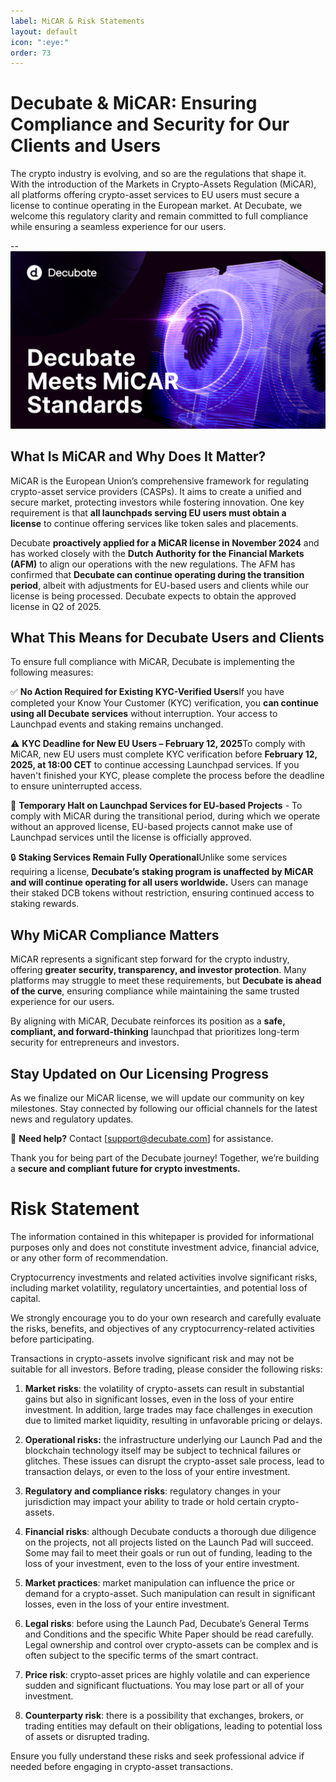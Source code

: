 ```yaml
---
label: MiCAR & Risk Statements
layout: default
icon: ":eye:"
order: 73
---
```


# Decubate & MiCAR: Ensuring Compliance and Security for Our Clients and Users

The crypto industry is evolving, and so are the regulations that shape it. With the introduction of the Markets in Crypto-Assets Regulation (MiCAR), all platforms offering crypto-asset services to EU users must secure a license to continue operating in the European market. At Decubate, we welcome this regulatory clarity and remain committed to full compliance while ensuring a seamless experience for our users.

--![](./static/micar.png)

## What Is MiCAR and Why Does It Matter?

MiCAR is the European Union’s comprehensive framework for regulating crypto-asset service providers (CASPs). It aims to create a unified and secure market, protecting investors while fostering innovation. One key requirement is that **all launchpads serving EU users must obtain a license** to continue offering services like token sales and placements.

Decubate **proactively applied for a MiCAR license in November 2024** and has worked closely with the **Dutch Authority for the Financial Markets (AFM)** to align our operations with the new regulations. The AFM has confirmed that **Decubate can continue operating during the transition period**, albeit with adjustments for EU-based users and clients while our license is being processed. Decubate expects to obtain the approved license in Q2 of 2025.

## What This Means for Decubate Users and Clients

To ensure full compliance with MiCAR, Decubate is implementing the following measures:

✅ **No Action Required for Existing KYC-Verified Users**If you have completed your Know Your Customer (KYC) verification, you **can continue using all Decubate services** without interruption. Your access to Launchpad events and staking remains unchanged.

⚠️ **KYC Deadline for New EU Users – February 12, 2025**To comply with MiCAR, new EU users must complete KYC verification before **February 12, 2025, at 18:00 CET** to continue accessing Launchpad services. If you haven't finished your KYC, please complete the process before the deadline to ensure uninterrupted access.

🚧 **Temporary Halt on Launchpad Services for EU-based Projects** - To comply with MiCAR during the transitional period, during which we operate without an approved license, EU-based projects cannot make use of Launchpad services until the license is officially approved.

🔒 **Staking Services Remain Fully Operational**Unlike some services requiring a license, **Decubate’s staking program is unaffected by MiCAR and will continue operating for all users worldwide.** Users can manage their staked DCB tokens without restriction, ensuring continued access to staking rewards.

## Why MiCAR Compliance Matters

MiCAR represents a significant step forward for the crypto industry, offering **greater security, transparency, and investor protection**. Many platforms may struggle to meet these requirements, but **Decubate is ahead of the curve**, ensuring compliance while maintaining the same trusted experience for our users.

By aligning with MiCAR, Decubate reinforces its position as a **safe, compliant, and forward-thinking** launchpad that prioritizes long-term security for entrepreneurs and investors.

## Stay Updated on Our Licensing Progress

As we finalize our MiCAR license, we will update our community on key milestones. Stay connected by following our official channels for the latest news and regulatory updates.

📩 **Need help?** Contact [support@decubate.com] for assistance.

Thank you for being part of the Decubate journey! Together, we’re building a **secure and compliant future for crypto investments.**

# **Risk Statement**

The information contained in this whitepaper is provided for informational purposes only and does not constitute investment advice, financial advice, or any other form of recommendation.

Cryptocurrency investments and related activities involve significant risks, including market volatility, regulatory uncertainties, and potential loss of capital.

We strongly encourage you to do your own research and carefully evaluate the risks, benefits, and objectives of any cryptocurrency-related activities before participating.

Transactions in crypto-assets involve significant risk and may not be suitable for all investors. Before trading, please consider the following risks:

1. **Market risks**: the volatility of crypto-assets can result in substantial gains but also in significant losses, even in the loss of your entire investment. In addition, large trades may face challenges in execution due to limited market liquidity, resulting in unfavorable pricing or delays.

2. **Operational risks:** the infrastructure underlying our Launch Pad and the blockchain technology itself may be subject to technical failures or glitches. These issues can disrupt the crypto-asset sale process, lead to transaction delays, or even to the loss of your entire investment.

3. **Regulatory and compliance risks**: regulatory changes in your jurisdiction may impact your ability to trade or hold certain crypto-assets.

4. **Financial risks**: although Decubate conducts a thorough due diligence on the projects, not all projects listed on the Launch Pad will succeed. Some may fail to meet their goals or run out of funding, leading to the loss of your investment, even to the loss of your entire investment.

5. **Market practices**: market manipulation can influence the price or demand for a crypto-asset. Such manipulation can result in significant losses, even in the loss of your entire investment.

6. **Legal risks**: before using the Launch Pad, Decubate’s General Terms and Conditions and the specific White Paper should be read carefully. Legal ownership and control over crypto-assets can be complex and is often subject to the specific terms of the smart contract.

7. **Price risk**: crypto-asset prices are highly volatile and can experience sudden and significant fluctuations. You may lose part or all of your investment.

8. **Counterparty risk**: there is a possibility that exchanges, brokers, or trading entities may default on their obligations, leading to potential loss of assets or disrupted trading.

Ensure you fully understand these risks and seek professional advice if needed before engaging in crypto-asset transactions.
